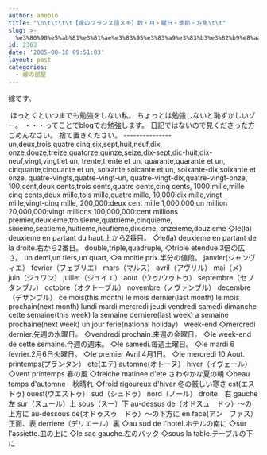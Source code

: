 ```yaml
---
author: ameblo
title: "\n\t\t\t\t【嫁のフランス語メモ】数・月・曜日・季節・方角\t\t"
slug: >-
  %e3%80%90%e5%ab%81%e3%81%ae%e3%83%95%e3%83%a9%e3%83%b3%e3%82%b9%e8%aa%9e%e3%83%a1%e3%83%a2%e3%80%91%e6%95%b0%e3%83%bb%e6%9c%88%e3%83%bb%e6%9b%9c%e6%97%a5%e3%83%bb%e5%ad%a3%e7%af%80%e3%83%bb%e6%96%b9
id: 2363
date: '2005-08-10 09:51:03'
layout: post
categories:
  - 嫁の部屋
---
```


嫁です。

 ほっとくといつまでも勉強をしない私。 ちょっとは勉強しないと恥ずかしいゾー。 ・・・ってことでblogでお勉強します。 日記ではないので見くださった方ごめんなさい。 捨て置きください。 --------------- un,deux,trois,quatre,cinq,six,sept,huit,neuf,dix, onze,douze,treize,quatorze,quinze,seize,dix-sept,dic-huit,dix-neuf,vingt,vingt et un, trente,trente et un, quarante,quarante et un, cinquante,cinquante et un, soixante,soicante et un, soixante-dix,soixante et onze, quatre-vingts,quatre-vingt-un, quatre-vingt-dix,quatre-vingt-onze, 100:cent,deux cents,trois cents,quatre cents,cinq cents, 1000:mille,mille cinq cents,deux mille,tois mille,quatre mille, 10,000:dix mille,vingt mille,vingt-cinq mille, 200,000:deux cent mille 1,000,000:un million 20,000,000:vingt millions 100,000,000:cent millions premier,deuxieme,troisieme,quatrieme,cinquieme, sixieme,septieme,huitieme,neufieme,dixieme, onzeieme,douzieme ◇le(la) deuxieme en partant du haut.上から2番目。 ◇le(la) deuxieme en partant de la droite.右から2番目。 double,triple,quadruple, ◇triple etendue.3倍の広さ。 un demi,un tiers,un quart, ◇a moitie prix.半分の値段。 janvier(ジャンヴィエ） fevrier（フェブリエ） mars（マルス） avril（アヴリル） mai（メ） juin（ジュワン） juillet（ジュイエ） aout（ウゥ/ウゥトゥ） septembre（セプタンブル） octobre（オクトーブル） novembre（ノヴァンブル） decembre（デサンブル） ce mois(this month) le mois dernier(last month) le mois prochain(next month) lundi mardi mercredi jeudi vendredi samedi dimanche cette semaine(this week) la semaine derniere(last week) a semaine prochaine(next week) un jour ferie(national holiday） week-end ◇mercredi dernier.先週の水曜日。 ◇vendredi prochain.来週の金曜日。 ◇le week-end de cette semaine.今週の週末。 ◇le samedi.毎週土曜日。 ◇le mardi 6 fevrier.2月6日火曜日。 ◇le premier Avril.4月1日。 ◇le mercredi 10 Aout. printemps(プランタン） ete(エテ) automne(オトーヌ） hiver（イヴェール） ◇vent printemps 春の風 ◇freiche matinee d'ete さわやかな夏の朝 ◇beau temps d'automne　秋晴れ ◇froid rigoureux d'hiver 冬の厳しい寒さ est(エストゥ) ouest(ウエストゥ） sud（シュドゥ） nord（ノール） droite　右 gauche　左 sur（スュール）上 sous（スー）下 au-dessus de（オドスュ　ドゥ）～の上方に au-dessous de(オドゥスゥ　ドゥ）～の下方に en face(アン　ファス）正面、表 derriere（デリエール）裏 ◇au sud de l'hotel.ホテルの南に ◇sur l'assiette.皿の上に ◇le sac gauche.左のバック ◇sous la table.テーブルの下に